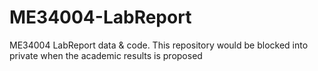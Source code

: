 # ME34004-LabReport
ME34004 LabReport data &amp; code. This repository would be blocked into private when the academic results is proposed

